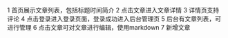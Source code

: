 1 首页展示文章列表，包括标题时间简介
2 点击文章进入文章详情
3 详情页支持评论
4 点击登录进入登录页面，登录成功进入后台管理页
5 后台有文章列表，可进行管理
6 点击文章可对文章进行编辑，使用markdown
7 新增文章
